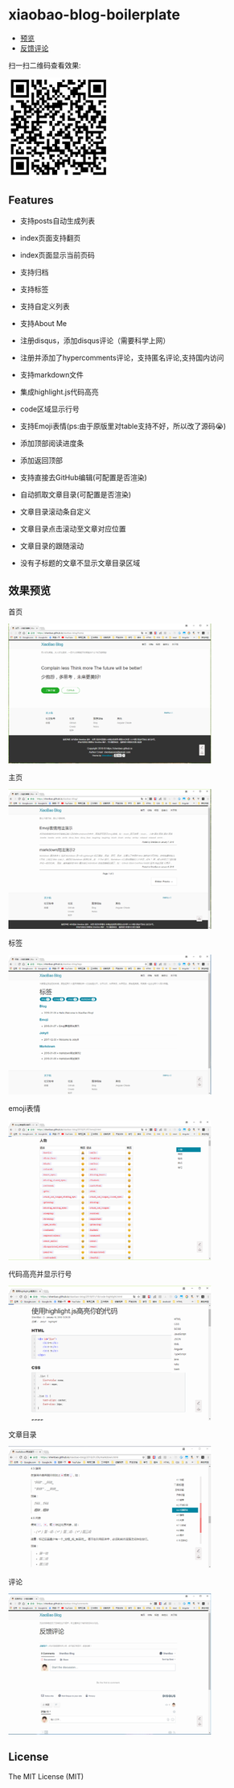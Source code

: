 # xiaobao-blog-boilerplate


- <a href="https://shenbao.github.io/xiaobao-blog/home" target="_blank">预览</a>
- <a href="https://shenbao.github.io/xiaobao-blog/comments" target="_blank">反馈评论</a>

扫一扫二维码查看效果:

<img src="./img/qrcode.png" width="200">


## Features

- 支持posts自动生成列表
- index页面支持翻页
- index页面显示当前页码
- 支持归档
- 支持标签
- 支持自定义列表
- 支持About Me
- 注册disqus，添加disqus评论（需要科学上网）
- 注册并添加了hypercomments评论，支持匿名评论,支持国内访问

- 支持markdown文件
- 集成highlight.js代码高亮
- code区域显示行号
- 支持Emoji表情(ps:由于原版里对table支持不好，所以改了源码😭)
- 添加顶部阅读进度条
- 添加返回顶部
- 支持直接去GitHub编辑(可配置是否渲染)

- 自动抓取文章目录(可配置是否渲染)
- 文章目录滚动条自定义
- 文章目录点击滚动至文章对应位置
- 文章目录的跟随滚动
- 没有子标题的文章不显示文章目录区域


## 效果预览

首页

<img src="./img/capture/home.png" width="80%"><br>

主页

<img src="./img/capture/index.png" width="80%"><br>

标签

<img src="./img/capture/tags.png" width="80%"><br>

emoji表情

<img src="./img/capture/emoji.png" width="80%"><br>

代码高亮并显示行号

<img src="./img/capture/highlight.png" width="80%"><br>

文章目录

<img src="./img/capture/toctree.png" width="80%"><br>

评论

<img src="./img/capture/comments.png" width="80%"><br>



## License 

The MIT License (MIT)
